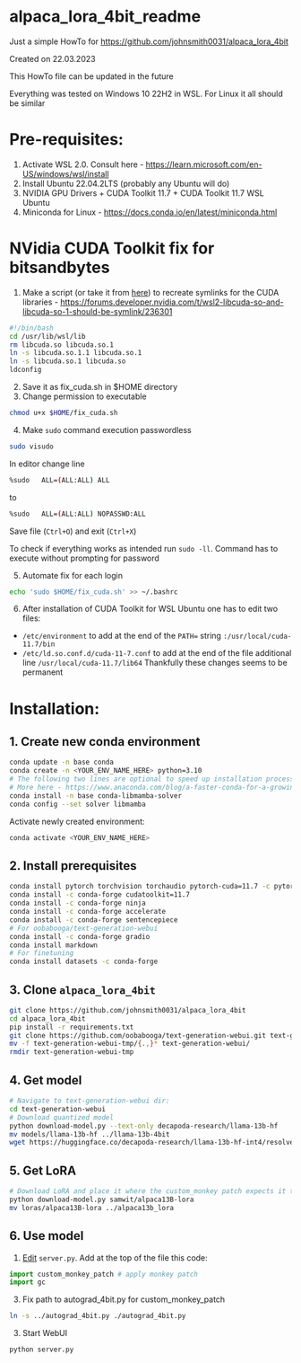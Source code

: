# alpaca_lora_4bit_readme
Just a simple HowTo for https://github.com/johnsmith0031/alpaca_lora_4bit

Created on 22.03.2023

This HowTo file can be updated in the future

Everything was tested on Windows 10 22H2 in WSL. For Linux it all should be similar

# Pre-requisites:
1. Activate WSL 2.0. Consult here - https://learn.microsoft.com/en-US/windows/wsl/install
2. Install Ubuntu 22.04.2LTS (probably any Ubuntu will do)
3. NVIDIA GPU Drivers + CUDA Toolkit 11.7 + CUDA Toolkit 11.7 WSL Ubuntu
4. Miniconda for Linux - https://docs.conda.io/en/latest/miniconda.html

# NVidia CUDA Toolkit fix for bitsandbytes
1. Make a script (or take it from [here](https://github.com/s4rduk4r/alpaca_lora_4bit_readme/blob/main/fix_cuda.sh "fix_cuda.sh")) to recreate symlinks for the CUDA libraries - https://forums.developer.nvidia.com/t/wsl2-libcuda-so-and-libcuda-so-1-should-be-symlink/236301
```sh
#!/bin/bash
cd /usr/lib/wsl/lib
rm libcuda.so libcuda.so.1
ln -s libcuda.so.1.1 libcuda.so.1
ln -s libcuda.so.1 libcuda.so
ldconfig
```
2. Save it as fix_cuda.sh in $HOME directory
3. Change permission to executable
```sh
chmod u+x $HOME/fix_cuda.sh
```
4. Make `sudo` command execution passwordless

```sh
sudo visudo
```

In editor change line
```sh
%sudo   ALL=(ALL:ALL) ALL
```
to
```sh
%sudo   ALL=(ALL:ALL) NOPASSWD:ALL
```
Save file (`Ctrl+O`) and exit (`Ctrl+X`)

To check if everything works as intended run `sudo -ll`. Command has to execute without prompting for password

5. Automate fix for each login
```sh
echo 'sudo $HOME/fix_cuda.sh' >> ~/.bashrc
```

6. After installation of CUDA Toolkit for WSL Ubuntu one has to edit two files:
  * `/etc/environment` to add at the end of the `PATH=` string `:/usr/local/cuda-11.7/bin`
  * `/etc/ld.so.conf.d/cuda-11-7.conf` to add at the end of the file additional line `/usr/local/cuda-11.7/lib64`
Thankfully these changes seems to be permanent

# Installation:
## 1. Create new conda environment
```sh
conda update -n base conda
conda create -n <YOUR_ENV_NAME_HERE> python=3.10
# The following two lines are optional to speed up installation process of prerequisites
# More here - https://www.anaconda.com/blog/a-faster-conda-for-a-growing-community
conda install -n base conda-libmamba-solver
conda config --set solver libmamba
```
Activate newly created environment:
```sh
conda activate <YOUR_ENV_NAME_HERE>
```

## 2. Install prerequisites
```sh
conda install pytorch torchvision torchaudio pytorch-cuda=11.7 -c pytorch -c nvidia
conda install -c conda-forge cudatoolkit=11.7
conda install -c conda-forge ninja
conda install -c conda-forge accelerate
conda install -c conda-forge sentencepiece
# For oobabooga/text-generation-webui
conda install -c conda-forge gradio
conda install markdown
# For finetuning
conda install datasets -c conda-forge
```

## 3. Clone `alpaca_lora_4bit`
```sh
git clone https://github.com/johnsmith0031/alpaca_lora_4bit
cd alpaca_lora_4bit
pip install -r requirements.txt
git clone https://github.com/oobabooga/text-generation-webui.git text-generation-webui-tmp
mv -f text-generation-webui-tmp/{.,}* text-generation-webui/
rmdir text-generation-webui-tmp
```

## 4. Get model
```sh
# Navigate to text-generation-webui dir:
cd text-generation-webui
# Download quantized model
python download-model.py --text-only decapoda-research/llama-13b-hf
mv models/llama-13b-hf ../llama-13b-4bit
wget https://huggingface.co/decapoda-research/llama-13b-hf-int4/resolve/main/llama-13b-4bit.pt ../llama-13b-4bit.pt
```

## 5. Get LoRA
```sh
# Download LoRA and place it where the custom_monkey patch expects it to be
python download-model.py samwit/alpaca13B-lora
mv loras/alpaca13B-lora ../alpaca13b_lora
```

## 6. Use model
1. [Edit](https://github.com/johnsmith0031/alpaca_lora_4bit#text-generation-webui-monkey-patch) `server.py`. Add at the top of the file this code:
```python
import custom_monkey_patch # apply monkey patch
import gc
```
3. Fix path to autograd_4bit.py for custom_monkey_patch
```sh
ln -s ../autograd_4bit.py ./autograd_4bit.py
```
3. Start WebUI
```
python server.py
```
